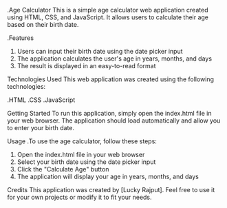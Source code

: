 .Age Calculator
This is a simple age calculator web application created using HTML, CSS, and JavaScript. 
It allows users to calculate their age based on their birth date.

.Features
1. Users can input their birth date using the date picker input
2. The application calculates the user's age in years, months, and days
3. The result is displayed in an easy-to-read format

Technologies Used
This web application was created using the following technologies:

.HTML
.CSS
.JavaScript

Getting Started
To run this application, simply open the index.html file in your web browser. 
The application should load automatically and allow you to enter your birth date.

Usage
.To use the age calculator, follow these steps:

1. Open the index.html file in your web browser
2. Select your birth date using the date picker input
3. Click the "Calculate Age" button
4. The application will display your age in years, months, and days

Credits
This application was created by [Lucky Rajput]. Feel free to use it for your own projects or modify it to fit your needs.
